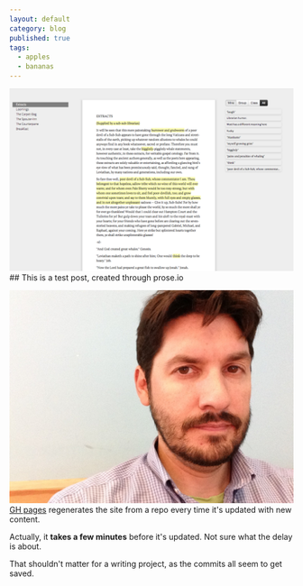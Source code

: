 ```yaml
---
layout: default
category: blog
published: true
tags: 
  - apples
  - bananas
---
```


<img src="/assets/test.png" style="maxwidth:800px;">
## This is a test post, created through prose.io

![Jf](/assets/image.jpg)
[GH pages](http://pages.github.com "Github Pages") regenerates the site from a repo every time it's updated with new content.

Actually, it **takes a few minutes** before it's updated. Not sure what the delay is about.

That shouldn't matter for a writing project, as the commits all seem to get saved.
